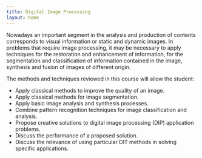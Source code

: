 ```yaml
---
title: Digital Image Processing
layout: home
---
```


Nowadays an important segment in the analysis and production of contents corresponds to visual information or static and dynamic images. In problems that require image processing, it may be necessary to apply techniques for the restoration and enhancement of information, for the segmentation and classification of information contained in the image, synthesis and fusion of images of different origin.

The methods and techniques reviewed in this course will allow the student:

- Apply classical methods to improve the quality of an image.
- Apply classical methods for image segmentation.
- Apply basic image analysis and synthesis processes.
- Combine pattern recognition techniques for image classification and analysis.
- Propose creative solutions to digital image processing (DIP) application problems.
- Discuss the performance of a proposed solution.
- Discuss the relevance of using particular DIT methods in solving specific applications.
